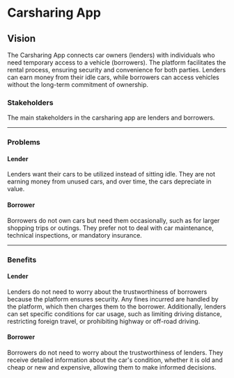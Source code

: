 # Carsharing App

## Vision

The Carsharing App connects car owners (lenders) with individuals who need temporary access to a vehicle (borrowers). The platform facilitates the rental process, ensuring security and convenience for both parties. Lenders can earn money from their idle cars, while borrowers can access vehicles without the long-term commitment of ownership.

### Stakeholders
The main stakeholders in the carsharing app are lenders and borrowers.

---

### Problems

#### Lender
Lenders want their cars to be utilized instead of sitting idle. They are not earning money from unused cars, and over time, the cars depreciate in value.

#### Borrower
Borrowers do not own cars but need them occasionally, such as for larger shopping trips or outings. They prefer not to deal with car maintenance, technical inspections, or mandatory insurance.

---

### Benefits

#### Lender
Lenders do not need to worry about the trustworthiness of borrowers because the platform ensures security. Any fines incurred are handled by the platform, which then charges them to the borrower. Additionally, lenders can set specific conditions for car usage, such as limiting driving distance, restricting foreign travel, or prohibiting highway or off-road driving.

#### Borrower
Borrowers do not need to worry about the trustworthiness of lenders. They receive detailed information about the car's condition, whether it is old and cheap or new and expensive, allowing them to make informed decisions.